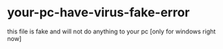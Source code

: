 # your-pc-have-virus-fake-error
this file is fake and will not do anything to your pc [only for windows right now]
